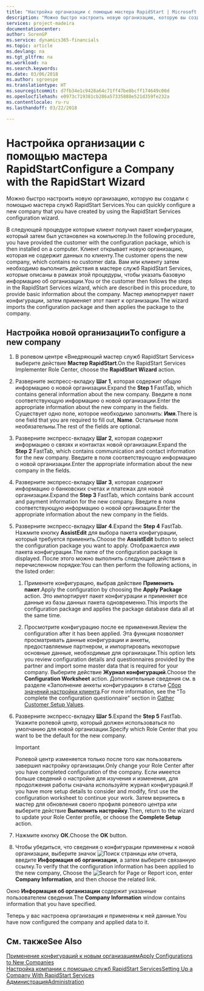 ```yaml
---
title: "Настройка организации с помощью мастера RapidStart | Microsoft Docs"
description: "Можно быстро настроить новую организацию, которую вы создали с помощью мастера служб RapidStart Services."
services: project-madeira
documentationcenter: 
author: SorenGP
ms.service: dynamics365-financials
ms.topic: article
ms.devlang: na
ms.tgt_pltfrm: na
ms.workload: na
ms.search.keywords: 
ms.date: 03/06/2018
ms.author: sgroespe
ms.translationtype: HT
ms.sourcegitcommit: d7fb34e1c9428a64c71ff47be8bcff174649c00d
ms.openlocfilehash: e0973c719381cb286a57335888e521d359fe232a
ms.contentlocale: ru-ru
ms.lasthandoff: 03/22/2018

---
```

# <a name="configure-a-company-with-the-rapidstart-wizard"></a><span data-ttu-id="9e9da-103">Настройка организации с помощью мастера RapidStart</span><span class="sxs-lookup"><span data-stu-id="9e9da-103">Configure a Company with the RapidStart Wizard</span></span>
<span data-ttu-id="9e9da-104">Можно быстро настроить новую организацию, которую вы создали с помощью мастера служб RapidStart Services.</span><span class="sxs-lookup"><span data-stu-id="9e9da-104">You can quickly configure a new company that you have created by using the RapidStart Services configuration wizard.</span></span>

<span data-ttu-id="9e9da-105">В следующей процедуре которые клиент получил пакет конфигурации, который затем был установлен на компьютер.</span><span class="sxs-lookup"><span data-stu-id="9e9da-105">In the following procedure, you have provided the customer with the configuration package, which is then installed on a computer.</span></span> <span data-ttu-id="9e9da-106">Клиент открывает новую организацию, которая не содержит данных по клиенту.</span><span class="sxs-lookup"><span data-stu-id="9e9da-106">The customer opens the new company, which contains no customer data.</span></span> <span data-ttu-id="9e9da-107">Вам или клиенту затем необходимо выполнить действия в мастере служб RapidStart Services, которые описаны в рамках этой процедуры, чтобы указать базовую информацию об организации.</span><span class="sxs-lookup"><span data-stu-id="9e9da-107">You or the customer then follows the steps in the RapidStart Services wizard, which are described in this procedure, to provide basic information about the company.</span></span> <span data-ttu-id="9e9da-108">Мастер импортирует пакет конфигурации, затем применяет этот пакет к организации.</span><span class="sxs-lookup"><span data-stu-id="9e9da-108">The wizard imports the configuration package and then applies the package to the company.</span></span>  

## <a name="to-configure-a-new-company"></a><span data-ttu-id="9e9da-109">Настройка новой организации</span><span class="sxs-lookup"><span data-stu-id="9e9da-109">To configure a new company</span></span>  
1. <span data-ttu-id="9e9da-110">В ролевом центре «Внедряющий мастер служб RapidStart Services» выберите действие **Мастер RapidStart**.</span><span class="sxs-lookup"><span data-stu-id="9e9da-110">On the RapidStart Services Implementer Role Center, choose the **RapidStart Wizard** action.</span></span>  
2. <span data-ttu-id="9e9da-111">Разверните экспресс-вкладку **Шаг 1**, которая содержит общую информацию о новой организации.</span><span class="sxs-lookup"><span data-stu-id="9e9da-111">Expand the **Step 1** FastTab, which contains general information about the new company.</span></span> <span data-ttu-id="9e9da-112">Введите в поля соответствующую информацию о новой организации.</span><span class="sxs-lookup"><span data-stu-id="9e9da-112">Enter the appropriate information about the new company in the fields.</span></span> <span data-ttu-id="9e9da-113">Существует одно поле, которое необходимо заполнить: **Имя**.</span><span class="sxs-lookup"><span data-stu-id="9e9da-113">There is one field that you are required to fill out, **Name**.</span></span> <span data-ttu-id="9e9da-114">Остальные поля необязательны.</span><span class="sxs-lookup"><span data-stu-id="9e9da-114">The rest of the fields are optional.</span></span>  
3. <span data-ttu-id="9e9da-115">Разверните экспресс-вкладку **Шаг 2**, которая содержит информацию о связях и контактах новой организации.</span><span class="sxs-lookup"><span data-stu-id="9e9da-115">Expand the **Step 2** FastTab, which contains communication and contact information for the new company.</span></span> <span data-ttu-id="9e9da-116">Введите в поля соответствующую информацию о новой организации.</span><span class="sxs-lookup"><span data-stu-id="9e9da-116">Enter the appropriate information about the new company in the fields.</span></span>
4. <span data-ttu-id="9e9da-117">Разверните экспресс-вкладку **Шаг 3**, которая содержит информацию о банковских счетах и платежах для новой организации.</span><span class="sxs-lookup"><span data-stu-id="9e9da-117">Expand the **Step 3** FastTab, which contains bank account and payment information for the new company.</span></span> <span data-ttu-id="9e9da-118">Введите в поля соответствующую информацию о новой организации.</span><span class="sxs-lookup"><span data-stu-id="9e9da-118">Enter the appropriate information about the new company in the fields.</span></span>  
5. <span data-ttu-id="9e9da-119">Разверните экспресс-вкладку **Шаг 4**.</span><span class="sxs-lookup"><span data-stu-id="9e9da-119">Expand the **Step 4** FastTab.</span></span> <span data-ttu-id="9e9da-120">Нажмите кнопку **AssistEdit** для выбора пакета конфигурации, который требуется применить.</span><span class="sxs-lookup"><span data-stu-id="9e9da-120">Choose the **AssistEdit** button to select the configuration package you want to apply.</span></span> <span data-ttu-id="9e9da-121">Отображается имя пакета конфигурации.</span><span class="sxs-lookup"><span data-stu-id="9e9da-121">The name of the configuration package is displayed.</span></span> <span data-ttu-id="9e9da-122">После этого можно выполнить следующие действия в перечисленном порядке:</span><span class="sxs-lookup"><span data-stu-id="9e9da-122">You can then perform the following actions, in the listed order:</span></span>  

    1. <span data-ttu-id="9e9da-123">Примените конфигурацию, выбрав действие **Применить пакет**.</span><span class="sxs-lookup"><span data-stu-id="9e9da-123">Apply the configuration by choosing the **Apply Package** action.</span></span> <span data-ttu-id="9e9da-124">Это импортирует пакет конфигурации и применяет все данные из базы данных пакета одновременно.</span><span class="sxs-lookup"><span data-stu-id="9e9da-124">This imports the configuration package and applies the package database data all at the same time.</span></span>  

    2. <span data-ttu-id="9e9da-125">Просмотрите конфигурацию после ее применения.</span><span class="sxs-lookup"><span data-stu-id="9e9da-125">Review the configuration after it has been applied.</span></span> <span data-ttu-id="9e9da-126">Эта функция позволяет просматривать данные конфигурации и анкеты, предоставляемые партнером, и импортировать некоторые основные данные, необходимые для организации.</span><span class="sxs-lookup"><span data-stu-id="9e9da-126">This option lets you review configuration details and questionnaires provided by the partner and import some master data that is required for your company.</span></span> <span data-ttu-id="9e9da-127">Выберите действие **Журнал конфигураций**.</span><span class="sxs-lookup"><span data-stu-id="9e9da-127">Choose the **Configuration Worksheet** action.</span></span> <span data-ttu-id="9e9da-128">Дополнительные сведения см. в разделе «Заполнение анкеты конфигурации» в статье [Сбор значений настройки клиента](admin-gather-customer-setup-values.md).</span><span class="sxs-lookup"><span data-stu-id="9e9da-128">For more information, see the "To complete the configuration questionnaire" section in [Gather Customer Setup Values](admin-gather-customer-setup-values.md).</span></span>  

6. <span data-ttu-id="9e9da-129">Разверните экспресс-вкладку **Шаг 5**.</span><span class="sxs-lookup"><span data-stu-id="9e9da-129">Expand the **Step 5** FastTab.</span></span> <span data-ttu-id="9e9da-130">Укажите ролевой центр, который должен использоваться по умолчанию для новой организации.</span><span class="sxs-lookup"><span data-stu-id="9e9da-130">Specify which Role Center that you want to be the default for the new company.</span></span>  

    > [!IMPORTANT]  
    >  <span data-ttu-id="9e9da-131">Ролевой центр изменяется только после того как пользователь завершил настройку организации.</span><span class="sxs-lookup"><span data-stu-id="9e9da-131">Only change your Role Center after you have completed configuration of the company.</span></span> <span data-ttu-id="9e9da-132">Если имеется больше сведений о настройке для изучения и изменения, для продолжения работы сначала используйте журнал конфигураций.</span><span class="sxs-lookup"><span data-stu-id="9e9da-132">If you have more setup details to consider and modify, first use the configuration worksheet to continue your work.</span></span> <span data-ttu-id="9e9da-133">Затем вернитесь в мастер для обновления своего профиля ролевого центра или выберите действие **Выполнить настройку**.</span><span class="sxs-lookup"><span data-stu-id="9e9da-133">Then, return to the wizard to update your Role Center profile, or choose the **Complete Setup** action.</span></span>

7. <span data-ttu-id="9e9da-134">Нажмите кнопку **ОК**.</span><span class="sxs-lookup"><span data-stu-id="9e9da-134">Choose the **OK** button.</span></span>  
8. <span data-ttu-id="9e9da-135">Чтобы убедиться, что сведения о конфигурации применены к новой организации, выберите значок ![Поиск страницы или отчета](media/ui-search/search_small.png "Значок поиска страницы или отчета"), введите **Информация об организации**, а затем выберите связанную ссылку.</span><span class="sxs-lookup"><span data-stu-id="9e9da-135">To verify that the configuration information has been applied to the new company, Choose the ![Search for Page or Report](media/ui-search/search_small.png "Search for Page or Report icon") icon, enter **Company Information**, and then choose the related link.</span></span>

<span data-ttu-id="9e9da-136">Окно **Информация об организации** содержит указанные пользователем сведения.</span><span class="sxs-lookup"><span data-stu-id="9e9da-136">The **Company Information** window contains information that you have specified.</span></span>   

<span data-ttu-id="9e9da-137">Теперь у вас настроена организация и применены к ней данные.</span><span class="sxs-lookup"><span data-stu-id="9e9da-137">You have now configured the company and applied data to it.</span></span>  

## <a name="see-also"></a><span data-ttu-id="9e9da-138">См. также</span><span class="sxs-lookup"><span data-stu-id="9e9da-138">See Also</span></span>  
[<span data-ttu-id="9e9da-139">Применение конфигураций к новым организациям</span><span class="sxs-lookup"><span data-stu-id="9e9da-139">Apply Configurations to New Companies</span></span>](admin-apply-configuration-to-new-companies.md)  
[<span data-ttu-id="9e9da-140">Настройка компании с помощью служб RapidStart Services</span><span class="sxs-lookup"><span data-stu-id="9e9da-140">Setting Up a Company With RapidStart Services</span></span>](admin-set-up-a-company-with-rapidstart.md)  
[<span data-ttu-id="9e9da-141">Администрация</span><span class="sxs-lookup"><span data-stu-id="9e9da-141">Administration</span></span>](admin-setup-and-administration.md)

